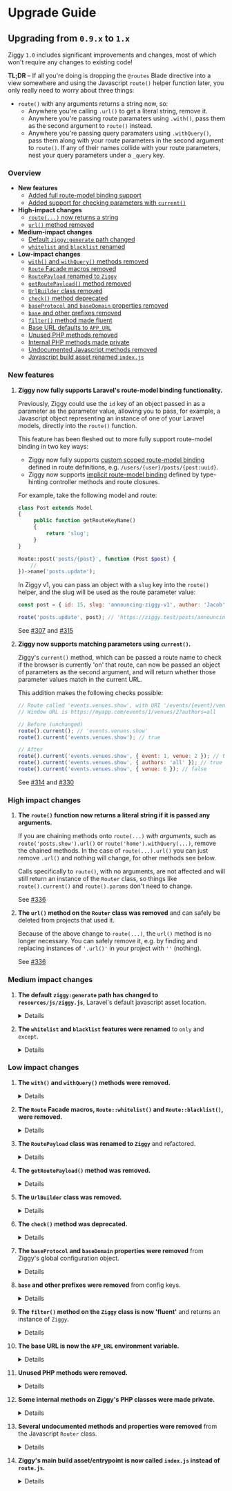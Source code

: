 # Upgrade Guide

## Upgrading from `0.9.x` to `1.x`

Ziggy `1.0` includes significant improvements and changes, most of which won't require any changes to existing code!

**TL;DR** – If all you're doing is dropping the `@routes` Blade directive into a view somewhere and using the Javascript `route()` helper function later, you only really need to worry about three things:

- `route()` with any arguments returns a string now, so:
  - Anywhere you're calling `.url()` to get a literal string, remove it.
  - Anywhere you're passing route paramaters using `.with()`, pass them as the second argument to `route()` instead.
  - Anywhere you're passing query paramaters using `.withQuery()`, pass them along with your route parameters in the second argument to `route()`. If any of their names collide with your route parameters, nest your query parameters under a `_query` key.

### Overview

- **New features**
  - [Added full route-model binding support](#user-content-route-model-binding)
  - [Added support for checking parameters with `current()`](#user-content-params-current)
- **High-impact changes**
  - [`route(...)` now returns a string](#user-content-route-string)
  - [`url()` method removed](#user-content-url-removed)
- **Medium-impact changes**
  - [Default `ziggy:generate` path changed](#user-content-generate-path-changed)
  - [`whitelist` and `blacklist` renamed](#user-content-whitelist-blacklist-renamed)
- **Low-impact changes**
  - [`with()` and `withQuery()` methods removed](#user-content-with-withquery-removed)
  - [`Route` Facade macros removed](#user-content-macros-removed)
  - [`RoutePayload` renamed to `Ziggy`](#user-content-route-payload-renamed)
  - [`getRoutePayload()` method removed](#user-content-getroutepayload-removed)
  - [`UrlBuilder` class removed](#user-content-urlbuilder-removed)
  - [`check()` method deprecated](#user-content-check-deprecated)
  - [`baseProtocol` and `baseDomain` properties removed](#user-content-base-protocol-domain-removed)
  - [`base` and other prefixes removed](#user-content-prefixes-removed)
  - [`filter()` method made fluent](#user-content-filter-fluent)
  - [Base URL defaults to `APP_URL`](#user-content-app-url)
  - [Unused PHP methods removed](#user-content-unused-php-removed)
  - [Internal PHP methods made private](#user-content-internal-methods-private)
  - [Undocumented Javascript methods removed](#user-content-undocumented-methods-removed)
  - [Javascript build asset renamed `index.js`](#user-content-export-index)

### New features

1. **Ziggy now fully supports Laravel's route-model binding functionality.** <span id="route-model-binding"></span>

   Previously, Ziggy could use the `id` key of an object passed in as a parameter as the parameter value, allowing you to pass, for example, a Javascript object representing an instance of one of your Laravel models, directly into the `route()` function.

   This feature has been fleshed out to more fully support route-model binding in two key ways:
   - Ziggy now fully supports [custom scoped route-model binding](https://laravel.com/docs/8.x/routing#implicit-binding) defined in route definitions, e.g. `/users/{user}/posts/{post:uuid}`.
   - Ziggy now supports [implicit route-model binding](https://laravel.com/docs/8.x/routing#implicit-binding) defined by type-hinting controller methods and route closures.

   For example, take the following model and route:

   ```php
   class Post extends Model
   {
        public function getRouteKeyName()
        {
            return 'slug';
        }
   }
   ```

   ```php
   Route::post('posts/{post}', function (Post $post) {
       //
   })->name('posts.update');
   ```

   In Ziggy v1, you can pass an object with a `slug` key into the `route()` helper, and the slug will be used as the route parameter value:

   ```js
   const post = { id: 15, slug: 'announcing-ziggy-v1', author: 'Jacob', published: false };

   route('posts.update', post); // 'https://ziggy.test/posts/announcing-ziggy-v1'
   ```

   See [#307](https://github.com/tighten/ziggy/pull/307) and [#315](https://github.com/tighten/ziggy/pull/315)

1. **Ziggy now supports matching parameters using `current()`.** <span id="params-current"></span>

   Ziggy's `current()` method, which can be passed a route name to check if the browser is currently 'on' that route, can now be passed an object of parameters as the second argument, and will return whether those parameter values match in the current URL.

   This addition makes the following checks possible:

   ```js
   // Route called 'events.venues.show', with URI '/events/{event}/venues/{venue}'
   // Window URL is https://myapp.com/events/1/venues/2?authors=all

   // Before (unchanged)
   route().current(); // 'events.venues.show'
   route().current('events.venues.show'); // true

   // After
   route().current('events.venues.show', { event: 1, venue: 2 }); // true
   route().current('events.venues.show', { authors: 'all' }); // true
   route().current('events.venues.show', { venue: 6 }); // false
   ```

   See [#314](https://github.com/tighten/ziggy/pull/314) and [#330](https://github.com/tighten/ziggy/pull/330)

### High impact changes

1. **The `route()` function now returns a literal string if it is passed any arguments.** <span id="route-string"></span>

   If you are chaining methods onto `route(...)` _with arguments_, such as `route('posts.show').url()` or `route('home').withQuery(...)`, remove the chained methods. In the case of `route(...).url()` you can just remove `.url()` and nothing will change, for other methods see below.

   Calls specifically to `route()`, with no arguments, are not affected and will still return an instance of the `Router` class, so things like `route().current()` and `route().params` don't need to change.

   See [#336](https://github.com/tighten/ziggy/pull/336)

1. **The `url()` method on the `Router` class was removed** and can safely be deleted from projects that used it. <span id="url-removed"></span>

   Because of the above change to `route(...)`, the `url()` method is no longer necessary. You can safely remove it, e.g. by finding and replacing instances of `'.url()'` in your project with `''` (nothing).

   See [#336](https://github.com/tighten/ziggy/pull/336)

### Medium impact changes

1. **The default `ziggy:generate` path has changed to `resources/js/ziggy.js`**, Laravel's default javascript asset location. <span id="generate-path-changed"></span>

   <details>
   <summary>Details</summary>
   <p></p>

   The default output path of the `ziggy:generate` command has changed from `resources/assets/js/ziggy.js` to `resources/js/ziggy.js` to bring it in line with the changes to the `resources` directory structure introduced in Laravel 5.7.

   See[#269](https://github.com/tighten/ziggy/pull/269)
   </details>

1. **The `whitelist` and `blacklist` features were renamed** to `only` and `except`. <span id="whitelist-blacklist-renamed"></span>

   <details>
   <summary>Details</summary>
   <p></p>

   All `whitelist` and `blacklist` functionality, like the config keys and methods, was renamed to `only` and `except`.

   See [#300](https://github.com/tighten/ziggy/pull/300)
   </details>

### Low impact changes

1. **The `with()` and `withQuery()` methods were removed.** <span id="with-withquery-removed"></span>

   <details>
   <summary>Details</summary>
   <p></p>

   The `with()` and `withQuery()` methods on the `Router` class (the object returned by the `route()` function if it is passed no arguments) are deprecated. Instead of `with()`, pass parameters as the second argument to `route()`. Instead of `withQuery()`, you can pass query parameters in the same object with regular parameters, as the second argument to `route()`. If you have query parameters and named parameters with the same name, use the new special `_query` key.

   See [#330](https://github.com/tighten/ziggy/pull/330) and [#336](https://github.com/tighten/ziggy/pull/336)
   </details>

1. **The `Route` Facade macros, `Route::whitelist()` and `Route::blacklist()`, were removed.** <span id="macros-removed"></span>

   <details>
   <summary>Details</summary>
   <p></p>

   The `Route` Facade macros, `Route::only()` and `Route::except()` (previously `Route::whitelist()` and `Route::blacklist()`) were removed. Instead of using these macros in your route files, set the routes to include/exclude in `config/ziggy.php`.

   See [#306](https://github.com/tighten/ziggy/pull/306)
   </details>

1. **The `RoutePayload` class was renamed to `Ziggy`** and refactored. <span id="route-payload-renamed"></span>

   <details>
   <summary>Details</summary>
   <p></p>

   The PHP `RoutePayload` class was renamed to `Ziggy` and its `->compile()` method was removed in favor of constructing a new instance and calling `->toArray()` or `->toJson()`. Also:

   - The application router instance is now resolved internally instead of being passed into the constructor, so `new Ziggy(...)` now takes only 2 arguments, `$group` and `$url`
   - The default value of `$basePort` was changed from `false` to `null`

   <p></p>

   See [#305](https://github.com/tighten/ziggy/pull/305)
   </details>

1. **The `getRoutePayload()` method was removed.** <span id="getroutepayload-removed"></span>

   <details>
   <summary>Details</summary>
   <p></p>

   The `getRoutePayload()` method on the PHP `BladeRouteGenerator` and `CommandRouteGenerator` classes was removed.

   See [#305](https://github.com/tighten/ziggy/pull/305)
   </details>

1. **The `UrlBuilder` class was removed.** <span id="urlbuilder-removed"></span>

   <details>
   <summary>Details</summary>
   <p></p>

   The Javascript `UrlBuilder` class was removed. Refer to the `template()` getter on the new `Route` class if you need to re-implement this functionality yourself.

   See [#330](https://github.com/tighten/ziggy/pull/330)
   </details>

1. **The `check()` method was deprecated.** <span id="check-deprecated"></span>

   <details>
   <summary>Details</summary>
   <p></p>

   Use `has()` instead.

   See [#330](https://github.com/tighten/ziggy/pull/330)
   </details>

1. **The `baseProtocol` and `baseDomain` properties were removed** from Ziggy's global configuration object. <span id="base-protocol-domain-removed"></span>

   <details>
   <summary>Details</summary>
   <p></p>

   The `baseProtocol` and `baseDomain` keys were removed from Ziggy's config. Both these values were inferred from the `baseUrl` property, which is set to your app URL. Refer to the `template()` getter on the new `Route` class if you need to re-implement this functionality yourself.

   See [#337](https://github.com/tighten/ziggy/pull/337)
   </details>

1. **`base` and other prefixes were removed** from config keys. <span id="prefixes-removed"></span>

   <details>
   <summary>Details</summary>
   <p></p>

   The `namedRoutes`, `defaultParameters`, `baseUrl`, and `basePort` configuration properties were renamed to `routes`, `defaults`, `url`, and `port`.

   See [#338](https://github.com/tighten/ziggy/pull/338)
   </details>

1. **The `filter()` method on the `Ziggy` class is now 'fluent'** and returns an instance of `Ziggy`. <span id="filter-fluent"></span>

   <details>
   <summary>Details</summary>
   <p></p>

   The `filter()` method on the `Ziggy` class now returns an instance of `Ziggy` instead of a collection of routes.

   See [#341](https://github.com/tighten/ziggy/pull/341)
   </details>

1. **The base URL is now the `APP_URL` environment variable.** <span id="app-url"></span>

   <details>
   <summary>Details</summary>
   <p></p>

   Ziggy's `url` config value, the base URL used to build all routes and URL strings, now uses the value of the `APP_URL` environment variable, and only falls back to `url('/')` if `APP_URL` isn't set.

   See [#334](https://github.com/tighten/ziggy/pull/334)
   </details>

1. **Unused PHP methods were removed.** <span id="unused-php-removed"></span>

   <details>
   <summary>Details</summary>
   <p></p>

   The unused `appendRouteToList()` and `isListedAs()` methods, and the redundant/unnecessary `except()` and `only()` methods on the `Ziggy` class, were removed.

   See [#341](https://github.com/tighten/ziggy/pull/341)
   </details>

1. **Some internal methods on Ziggy's PHP classes were made private.** <span id="internal-methods-private"></span>

   <details>
   <summary>Details</summary>
   <p></p>

   The `nameKeyedRoutes()`, `resolveBindings()`, `applyFilters()`, and `group()` methods on the `Ziggy` class, and the `generate()` method on the `CommandRouteGenerator` class, are now private.

   See [#341](https://github.com/tighten/ziggy/pull/341)
   </details>

1. **Several undocumented methods and properties were removed** from the Javascript `Router` class. <span id="undocumented-methods-removed"></span>

   <details>
   <summary>Details</summary>
   <p></p>

   Several undocumented methods and properties on the `Router` class (the object returned by the `route()` function when it's called with no arguments) were removed. Replace them with the suggestions below or refer to Ziggy's internals if you need to re-implement the functionality yourself.

   Removed properties:

   - `name`: use the name you were passing into `route()` as the first argument.
   - `absolute`: use the value you were passing into `route()` as the third argument.
   - `ziggy`: use the global `Ziggy` configuraton object.
   - `urlBuilder`: refer to the `template()` getter on the new `Route` class.
   - `template`: refer to the `template()` getter on the new `Route` class.
   - `urlParams`: use the value you were passing into `route()` as the second argument.
   - `queryParams`: use the value you were passing into `withQuery()`, or into `route()` as the second argument.
   - `hydrated`: use the returned URL string.

   <p></p>

   Removed methods:

   - `normalizeParams()`: refer to the internal `_parse()` method.
   - `hydrateUrl()`: use the returned URL string.
   - `matchUrl()`: use `current()` or refer to the `current()` method on the new `Route` class.
   - `constructQuery()`: use the returned URL string.
   - `extractParams()`: refer to the `_dehydrate()` method on the `Router` class.
   - `parse()`: use the returned URL string.
   - `trimParam()`: use `.replace(/{|\??}/g, '')`.

   <p></p>
   
   See [#330](https://github.com/tighten/ziggy/pull/330)
   </details>

1. **Ziggy's main build asset/entrypoint is now called `index.js` instead of `route.js`.** <span id="export-index"></span>

   <details>
   <summary>Details</summary>
   <p></p>

   Ziggy's main Javascript source and dist files are now called `index.js` instead of `route.js`.

   See [#344](https://github.com/tighten/ziggy/pull/344)
   </details>
